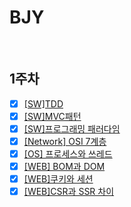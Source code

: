 # BJY

<br/>

## 1주차

- [x] [[SW]TDD](https://github.com/fake-developers/1st/blob/BJY-01/BJY/TDD.md)
- [x] [[SW]MVC패턴](https://github.com/fake-developers/1st/blob/BJY-01/BJY/MVC.md)
- [x] [[SW]프로그래밍 패러다임](https://github.com/fake-developers/1st/blob/BJY-01/BJY/Programming%20Paradigm.md)
- [x] [[Network] OSI 7계층](https://github.com/fake-developers/1st/blob/BJY-01/BJY/OSI%207%20layer.md)
- [x] [[OS] 프로세스와 쓰레드](https://github.com/fake-developers/1st/blob/BJY-01/BJY/Process%26Thread.md)
- [x] [[WEB] BOM과 DOM ](https://github.com/fake-developers/1st/blob/BJY-01/BJY/BOM%26DOM.md)
- [x] [[WEB]쿠키와 세션](https://github.com/fake-developers/1st/blob/BJY-01/BJY/Cookie%26Session.md)
- [x] [[WEB]CSR과 SSR 차이](https://github.com/fake-developers/1st/blob/BJY-01/BJY/CSR%26SSR.md)

<br/>

